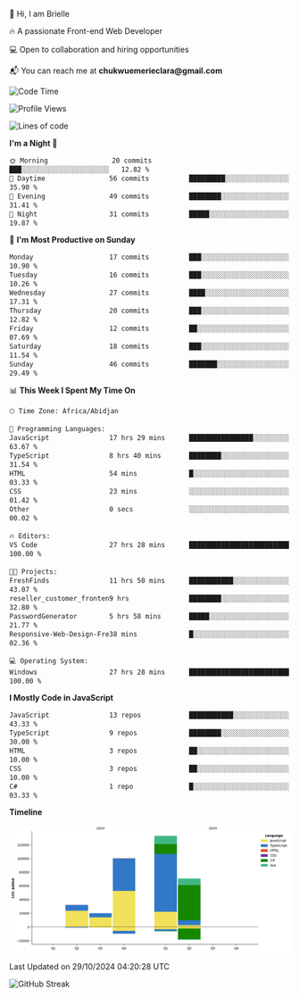 <div align="left">
  <p>👋 Hi, I am Brielle</p>
  <p>🔥 A passionate Front-end Web Developer</p>
  <p>💻 Open to collaboration and hiring opportunities</p>
  <p>📬 You can reach me at <strong>chukwuemerieclara@gmail.com</strong></p>
</div>


 
 <!--START_SECTION:waka-->
![Code Time](http://img.shields.io/badge/Code%20Time-294%20hrs%2039%20mins-blue)

![Profile Views](http://img.shields.io/badge/Profile%20Views-215-blue)

![Lines of code](https://img.shields.io/badge/From%20Hello%20World%20I%27ve%20Written-106.8%20thousand%20lines%20of%20code-blue)

**I'm a Night 🦉** 

```text
🌞 Morning                20 commits          ███░░░░░░░░░░░░░░░░░░░░░░   12.82 % 
🌆 Daytime                56 commits          █████████░░░░░░░░░░░░░░░░   35.90 % 
🌃 Evening                49 commits          ████████░░░░░░░░░░░░░░░░░   31.41 % 
🌙 Night                  31 commits          █████░░░░░░░░░░░░░░░░░░░░   19.87 % 
```
📅 **I'm Most Productive on Sunday** 

```text
Monday                   17 commits          ███░░░░░░░░░░░░░░░░░░░░░░   10.90 % 
Tuesday                  16 commits          ███░░░░░░░░░░░░░░░░░░░░░░   10.26 % 
Wednesday                27 commits          ████░░░░░░░░░░░░░░░░░░░░░   17.31 % 
Thursday                 20 commits          ███░░░░░░░░░░░░░░░░░░░░░░   12.82 % 
Friday                   12 commits          ██░░░░░░░░░░░░░░░░░░░░░░░   07.69 % 
Saturday                 18 commits          ███░░░░░░░░░░░░░░░░░░░░░░   11.54 % 
Sunday                   46 commits          ███████░░░░░░░░░░░░░░░░░░   29.49 % 
```


📊 **This Week I Spent My Time On** 

```text
🕑︎ Time Zone: Africa/Abidjan

💬 Programming Languages: 
JavaScript               17 hrs 29 mins      ████████████████░░░░░░░░░   63.67 % 
TypeScript               8 hrs 40 mins       ████████░░░░░░░░░░░░░░░░░   31.54 % 
HTML                     54 mins             █░░░░░░░░░░░░░░░░░░░░░░░░   03.33 % 
CSS                      23 mins             ░░░░░░░░░░░░░░░░░░░░░░░░░   01.42 % 
Other                    0 secs              ░░░░░░░░░░░░░░░░░░░░░░░░░   00.02 % 

🔥 Editors: 
VS Code                  27 hrs 28 mins      █████████████████████████   100.00 % 

🐱‍💻 Projects: 
FreshFinds               11 hrs 50 mins      ███████████░░░░░░░░░░░░░░   43.07 % 
reseller_customer_fronten9 hrs               ████████░░░░░░░░░░░░░░░░░   32.80 % 
PasswordGenerator        5 hrs 58 mins       █████░░░░░░░░░░░░░░░░░░░░   21.77 % 
Responsive-Web-Design-Fre38 mins             █░░░░░░░░░░░░░░░░░░░░░░░░   02.36 % 

💻 Operating System: 
Windows                  27 hrs 28 mins      █████████████████████████   100.00 % 
```

**I Mostly Code in JavaScript** 

```text
JavaScript               13 repos            ███████████░░░░░░░░░░░░░░   43.33 % 
TypeScript               9 repos             ████████░░░░░░░░░░░░░░░░░   30.00 % 
HTML                     3 repos             ██░░░░░░░░░░░░░░░░░░░░░░░   10.00 % 
CSS                      3 repos             ██░░░░░░░░░░░░░░░░░░░░░░░   10.00 % 
C#                       1 repo              █░░░░░░░░░░░░░░░░░░░░░░░░   03.33 % 
```



**Timeline**

![Lines of Code chart](https://raw.githubusercontent.com/Brielle28/Brielle28/main/assets/bar_graph.png)


 Last Updated on 29/10/2024 04:20:28 UTC
<!--END_SECTION:waka-->

![GitHub Streak](https://github-readme-streak-stats.herokuapp.com/?user=Brielle28)



